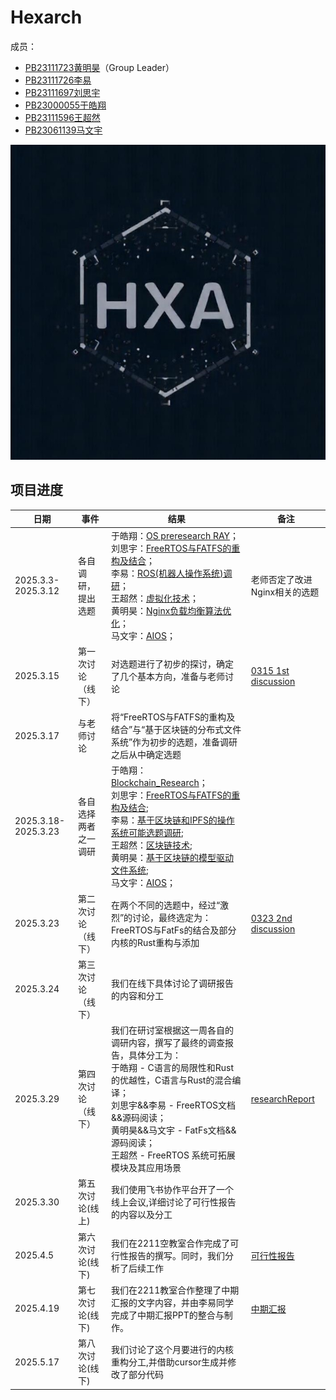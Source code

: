 # Hexarch
成员：
+ [PB23111723黄明昊](https://github.com/VideoBus66)（Group Leader）
+ [PB23111726李易](https://github.com/Leeyiiii)
+ [PB23111697刘思宇](https://github.com/MrKyomoto)
+ [PB23000055于皓翔](https://github.com/Parfait5)
+ [PB23111596王超然](https://github.com/cmdyc)
+ [PB23061139马文宇](https://github.com/LUNACY72)

![Group LOGO](https://github.com/OSH-2025/hexarch/blob/master/asset/group_logo.jpg)

## 项目进度
| 日期      | 事件     | 结果                                                    | 备注           |
| --------- | -------- | ------------------------------------------------------- | -------------- |
|2025.3.3-2025.3.12|各自调研，提出选题|于皓翔：[OS preresearch RAY](https://github.com/OSH-2025/hexarch/blob/master/docs/preResearch/%E4%BA%8E%E7%9A%93%E7%BF%94_OS_preresearch_RAY.pdf)；<br>刘思宇：[FreeRTOS与FATFS的重构及结合](https://github.com/OSH-2025/hexarch/blob/master/docs/preResearch/%E5%88%98%E6%80%9D%E5%AE%87_freeRTOS%20%26%20FatFs%E7%BB%93%E5%90%88%E4%BB%A5%E5%8F%8A%E9%87%8D%E6%9E%84%E7%9A%84%E5%8F%AF%E8%A1%8C%E6%80%A7%E6%8E%A2%E8%AE%A8.pdf)；<br>李易：[ROS(机器人操作系统)调研](https://github.com/OSH-2025/hexarch/blob/master/docs/preResearch/%E6%9D%8E%E6%98%93-ROS.md)；<br>王超然：[虚拟化技术](https://github.com/OSH-2025/hexarch/blob/master/docs/preResearch/%E7%8E%8B%E8%B6%85%E7%84%B6-%E8%99%9A%E6%8B%9F%E5%8C%96%E6%8A%80%E6%9C%AF.md)；<br>黄明昊：[Nginx负载均衡算法优化](https://github.com/OSH-2025/hexarch/blob/master/docs/preResearch/%E9%BB%84%E6%98%8E%E6%98%8A-Nginx%E5%8F%8D%E5%90%91%E4%BB%A3%E7%90%86%E7%9A%84%E8%B4%9F%E8%BD%BD%E5%9D%87%E8%A1%A1%E7%AE%97%E6%B3%95%E4%BC%98%E5%8C%96%E4%B8%8E%E5%AE%9E%E7%8E%B0.pdf)；<br>马文宇：[AIOS](https://github.com/OSH-2025/hexarch/blob/master/docs/preResearch/%E9%A9%AC%E6%96%87%E5%AE%87-AIOS.pdf)；|老师否定了改进Nginx相关的选题|
|2025.3.15|第一次讨论（线下）|对选题进行了初步的探讨，确定了几个基本方向，准备与老师讨论| [0315 1st discussion](https://github.com/OSH-2025/hexarch/blob/master/docs/discussion/0315_1st_discussion.md)|
|2025.3.17|与老师讨论|将“FreeRTOS与FATFS的重构及结合”与“基于区块链的分布式文件系统”作为初步的选题，准备调研之后从中确定选题||
|2025.3.18-2025.3.23|各自选择两者之一调研|于皓翔：[Blockchain_Research](https://github.com/OSH-2025/hexarch/blob/master/docs/preResearch/%E4%BA%8E%E7%9A%93%E7%BF%94_Blockchain_Research.pdf)；<br>刘思宇：[FreeRTOS与FATFS的重构及结合](https://github.com/OSH-2025/hexarch/blob/master/docs/preResearch/%E5%88%98%E6%80%9D%E5%AE%87_freeRTOS%20%26%20FatFs%E7%BB%93%E5%90%88%E4%BB%A5%E5%8F%8A%E9%87%8D%E6%9E%84%E7%9A%84%E5%8F%AF%E8%A1%8C%E6%80%A7%E6%8E%A2%E8%AE%A8.pdf);<br>李易：[基于区块链和IPFS的操作系统可能选题调研](https://github.com/OSH-2025/hexarch/blob/master/docs/preResearch/%E6%9D%8E%E6%98%93-%E5%9F%BA%E4%BA%8E%E5%8C%BA%E5%9D%97%E9%93%BE%E5%92%8CIPFS%E7%9A%84%E6%93%8D%E4%BD%9C%E7%B3%BB%E7%BB%9F%E5%8F%AF%E8%83%BD%E9%80%89%E9%A2%98%E8%B0%83%E7%A0%94.md);<br>王超然：[区块链技术](https://github.com/OSH-2025/hexarch/blob/master/docs/preResearch/%E7%8E%8B%E8%B6%85%E7%84%B6-%E5%8C%BA%E5%9D%97%E9%93%BE%E6%8A%80%E6%9C%AF.md);<br>黄明昊：[基于区块链的模型驱动文件系统](https://github.com/OSH-2025/hexarch/blob/master/docs/preResearch/%E9%BB%84%E6%98%8E%E6%98%8A-%E5%9F%BA%E4%BA%8E%E5%8C%BA%E5%9D%97%E9%93%BE%E7%9A%84%E6%A8%A1%E5%9E%8B%E9%A9%B1%E5%8A%A8%E6%96%87%E4%BB%B6%E7%B3%BB%E7%BB%9F.pdf);<br>马文宇：[AIOS](https://github.com/OSH-2025/hexarch/blob/master/docs/preResearch/%E9%A9%AC%E6%96%87%E5%AE%87-AIOS.pdf)；||
|2025.3.23|第二次讨论（线下）|在两个不同的选题中，经过“激烈”的讨论，最终选定为：FreeRTOS与FatFs的结合及部分内核的Rust重构与添加| [0323 2nd discussion](https://github.com/OSH-2025/hexarch/blob/master/docs/discussion/0323_2nd_discussion.md)|
|2025.3.24|第三次讨论（线下）|我们在线下具体讨论了调研报告的内容和分工||
|2025.3.29|第四次讨论（线下）|我们在研讨室根据这一周各自的调研内容，撰写了最终的调查报告，具体分工为：<br>于皓翔 - C语言的局限性和Rust的优越性，C语言与Rust的混合编译；<br>刘思宇&&李易 - FreeRTOS文档&&源码阅读；<br>黄明昊&&马文宇 - FatFs文档&&源码阅读；<br>王超然 - FreeRTOS 系统可拓展模块及其应用场景|[researchReport](https://github.com/OSH-2025/hexarch/blob/master/docs/research%20report/%E8%B0%83%E7%A0%94%E6%8A%A5%E5%91%8A%20-%20FreeRTOS%E4%B8%8EFatFs%E7%9A%84%E7%BB%93%E5%90%88%E5%8F%8A%E9%83%A8%E5%88%86%E5%86%85%E6%A0%B8%E7%9A%84Rust%E9%87%8D%E6%9E%84%E4%B8%8E%E6%B7%BB%E5%8A%A0.pdf)|
|2025.3.30|第五次讨论(线上)|我们使用飞书协作平台开了一个线上会议,详细讨论了可行性报告的内容以及分工||
|2025.4.5|第六次讨论(线下)|我们在2211空教室合作完成了可行性报告的撰写。同时，我们分析了后续工作|[可行性报告](https://github.com/OSH-2025/Hexarch/blob/master/docs/feasibility%20report/%E5%8F%AF%E8%A1%8C%E6%80%A7%E6%8A%A5%E5%91%8A.md)|
|2025.4.19|第七次讨论(线下)|我们在2211教室合作整理了中期汇报的文字内容，并由李易同学完成了中期汇报PPT的整合与制作。|[中期汇报](https://github.com/OSH-2025/Hexarch/tree/master/docs/Mid_report)|
|2025.5.17|第八次讨论(线下)|我们讨论了这个月要进行的内核重构分工,并借助cursor生成并修改了部分代码||
